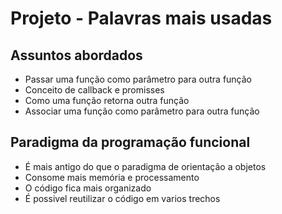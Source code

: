 # Projeto - Palavras mais usadas
## Assuntos abordados
- Passar uma função como parâmetro para outra função 
- Conceito de callback e promisses
- Como uma função retorna outra função
- Associar uma função como parâmetro para outra função

## Paradigma da programação funcional
- É mais antigo do que o paradigma de orientação a objetos
- Consome mais memória e processamento
- O código fica mais organizado
- É possivel reutilizar o código em varios trechos


